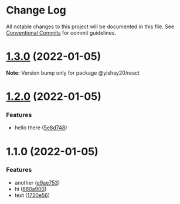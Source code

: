 # Change Log

All notable changes to this project will be documented in this file.
See [Conventional Commits](https://conventionalcommits.org) for commit guidelines.

# [1.3.0](https://github.com/yishayweb/yishay20-course-monorepo/compare/v1.2.0...v1.3.0) (2022-01-05)

**Note:** Version bump only for package @yishay20/react





# [1.2.0](https://github.com/yishayweb/yishay20-course-monorepo/compare/v1.1.0...v1.2.0) (2022-01-05)


### Features

* hello there ([5e8d748](https://github.com/yishayweb/yishay20-course-monorepo/commit/5e8d7489c8c854f228018cdbcd33796f23d19b33))





# 1.1.0 (2022-01-05)


### Features

* another ([e9ae753](https://github.com/yishayweb/yishay20-course-monorepo/commit/e9ae75339a2d981d302da6929d67f35643c8f6e9))
* hi ([680a900](https://github.com/yishayweb/yishay20-course-monorepo/commit/680a90038179e4290a204fcd158a47a7f021ebda))
* text ([1720e56](https://github.com/yishayweb/yishay20-course-monorepo/commit/1720e568af3b7546fb6463d5c92496c82c6ae91a))
